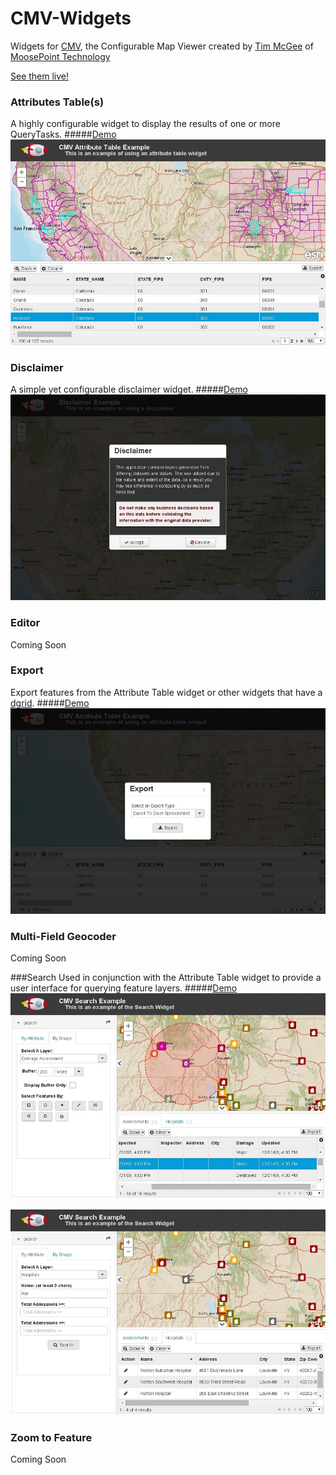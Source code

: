 # CMV-Widgets

Widgets for [CMV](http://cmv.io/), the Configurable Map Viewer created by [Tim McGee](https://github.com/tmcgee) of [MoosePoint Technology](http://moosepoint.com/)

[See them live!](http://tmcgee.github.io/cmv-widgets/)

### Attributes Table(s)
A highly configurable widget to display the results of one or more QueryTasks.
#####[Demo](http://tmcgee.github.io/cmv-widgets/demo.html?config=table)
![Screenshot](./images/attributesTables1.jpg)

### Disclaimer
A simple yet configurable disclaimer widget.
#####[Demo](http://tmcgee.github.io/cmv-widgets/demo.html?config=disclaimer)
![Screenshot](./images/disclaimer1.jpg)

### Editor
Coming Soon

### Export
Export features from the Attribute Table widget or other widgets that have a [dgrid](http://dgrid.io).
#####[Demo](http://tmcgee.github.io/cmv-widgets/demo.html?config=table)
![Screenshot](./images/export1.jpg)

### Multi-Field Geocoder
Coming Soon

###Search
Used in conjunction with the Attribute Table widget to provide a user interface for querying feature layers.
#####[Demo](http://tmcgee.github.io/cmv-widgets/demo.html?config=search)
![Screenshot](./images/search1.jpg)

![Screenshot](./images/search2.jpg)

### Zoom to Feature
Coming Soon